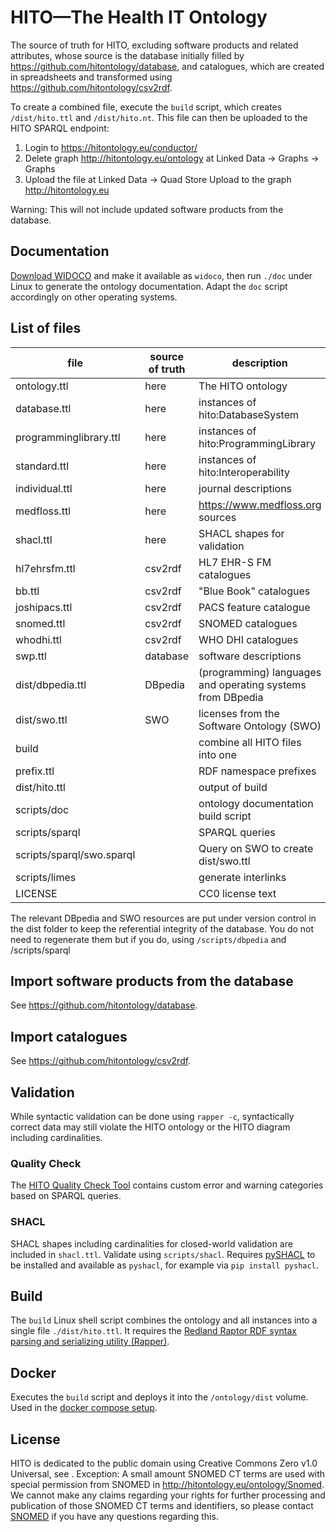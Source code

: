 # HITO—The Health IT Ontology

The source of truth for HITO, excluding software products and related attributes, whose source is the database initially filled by <https://github.com/hitontology/database>, and catalogues, which are created in spreadsheets and transformed using <https://github.com/hitontology/csv2rdf>.

To create a combined file, execute the `build` script, which creates `/dist/hito.ttl` and `/dist/hito.nt`.
This file can then be uploaded to the HITO SPARQL endpoint:

1. Login to <https://hitontology.eu/conductor/>
2. Delete graph http://hitontology.eu/ontology at Linked Data -> Graphs -> Graphs
3. Upload the file at Linked Data -> Quad Store Upload to the graph <http://hitontology.eu>

Warning: This will not include updated software products from the database.

## Documentation
[Download WIDOCO](https://github.com/dgarijo/Widoco/releases) and make it available as `widoco`, then run `./doc` under Linux to generate the ontology documentation.
Adapt the `doc` script accordingly on other operating systems.

## List of files

file					| source of truth	| description
--						| --				| --
ontology.ttl			| here				| The HITO ontology
database.ttl			| here				| instances of hito:DatabaseSystem
programminglibrary.ttl	| here 				| instances of hito:ProgrammingLibrary
standard.ttl			| here				| instances of hito:Interoperability
individual.ttl			| here				| journal descriptions
medfloss.ttl			| here				| <https://www.medfloss.org> sources
shacl.ttl				| here				| SHACL shapes for validation
hl7ehrsfm.ttl			| csv2rdf			| HL7 EHR-S FM catalogues
bb.ttl					| csv2rdf	 		| "Blue Book" catalogues
joshipacs.ttl			| csv2rdf			| PACS feature catalogue
snomed.ttl				| csv2rdf			| SNOMED catalogues
whodhi.ttl				| csv2rdf			| WHO DHI catalogues
swp.ttl					| database			| software descriptions
dist/dbpedia.ttl		| DBpedia			| (programming) languages and operating systems from DBpedia
dist/swo.ttl			| SWO				| licenses from the Software Ontology (SWO)
build					| 					| combine all HITO files into one
prefix.ttl				| 					| RDF namespace prefixes
dist/hito.ttl			| 					| output of build
scripts/doc				| 					| ontology documentation build script
scripts/sparql			| 					| SPARQL queries
scripts/sparql/swo.sparql|					| Query on SWO to create dist/swo.ttl
scripts/limes			| 					| generate interlinks
LICENSE					| 					| CC0 license text

The relevant DBpedia and SWO resources are put under version control in the dist folder to keep the referential integrity of the database.
You do not need to regenerate them but if you do, using `/scripts/dbpedia` and /scripts/sparql

## Import software products from the database
See <https://github.com/hitontology/database>.

## Import catalogues
See <https://github.com/hitontology/csv2rdf>.

## Validation
While syntactic validation can be done using `rapper -c`, syntactically correct data may still violate the HITO ontology or the HITO diagram including cardinalities.

### Quality Check
The [HITO Quality Check Tool](https://hitontology.eu/qualitycheck/) contains custom error and warning categories based on SPARQL queries.

### SHACL
SHACL shapes including cardinalities for closed-world validation are included in `shacl.ttl`.
Validate using `scripts/shacl`.
Requires [pySHACL](https://github.com/RDFLib/pySHACL) to be installed and available as `pyshacl`, for example via `pip install pyshacl`.

## Build

The `build` Linux shell script combines the ontology and all instances into a single file `./dist/hito.ttl`.
It requires the [Redland Raptor RDF syntax parsing and serializing utility (Rapper)](https://librdf.org/).

## Docker

Executes the `build` script and deploys it into the `/ontology/dist` volume.
Used in the [docker compose setup](https://github.com/hitontology/docker).

## License

HITO is dedicated to the public domain using Creative Commons Zero v1.0 Universal, see <LICENSE>.
Exception: A small amount SNOMED CT terms are used with special permission from SNOMED in <http://hitontology.eu/ontology/Snomed>.
We cannot make any claims regarding your rights for further processing and publication of those SNOMED CT terms and identifiers, so please contact [SNOMED](https://www.snomed.org/) if you have any questions regarding this.
